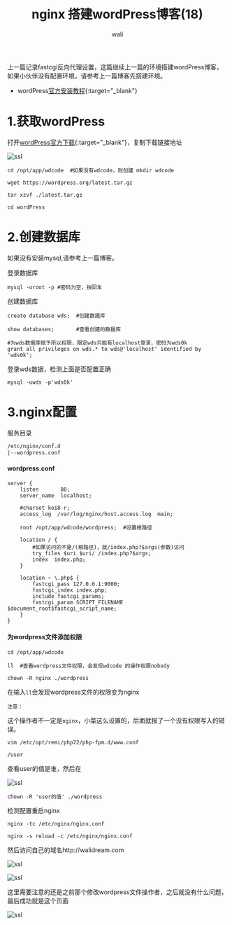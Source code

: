 ﻿---
layout: post
title: nginx 搭建wordPress博客(18)  #标题
tagline: fastcgi 搭建wordPress博客
category: nginx      #分类
author: wali    #作者
tag: nginx     #标签
ghurl:        #github url
ghurl_zip:    #github zip下载
comments: true

post_nav: ["1.获取wordPress","2.创建数据库","3.nginx配置"]
group_tag: nginx教程
---

上一篇记录fastcgi反向代理设置，这篇继续上一篇的环境搭建wordPress博客，如果小伙伴没有配置环境，请参考上一篇博客先搭建环境。

- wordPress[官方安装教程](https://codex.wordpress.org/zh-cn:%E5%AE%89%E8%A3%85WordPress "https://codex.wordpress.org/zh-cn:%E5%AE%89%E8%A3%85WordPress"){:target="_blank"}

# 1.获取wordPress

打开[wordPress官方下载](https://wordpress.org/download/ "https://wordpress.org/download/"){:target="_blank"}，复制下载链接地址

![ssl](https://raw.githubusercontent.com/walidream/blogimage/master/waliblogImage/nginx/nginx_35.jpg)
	
	cd /opt/app/wdcode  #如果没有wdcode，则创建 mkdir wdcode
	
	wget https://wordpress.org/latest.tar.gz

	tar xzvf ./latest.tar.gz

	cd wordPress

# 2.创建数据库

如果没有安装mysql,请参考上一篇博客。

登录数据库

	mysql -uroot -p #密码为空，按回车
	
创建数据库

	create database wds;  #创建数据库
	
	show databases;       #查看创建的数据库
	
	#为wds数据库赋予所以权限，限定wds只能有localhost登录，密码为wds0k
	grant all privileges on wds.* to wds@'localhost' identified by 'wds0k';

登录wds数据，检测上面是否配置正确

	mysql -uwds -p'wds0k'


# 3.nginx配置

服务目录

```txt
/etc/nginx/conf.d
|--wordpress.conf
```
#### wordpress.conf

```nginx
server {
    listen       80; 
    server_name  localhost;

    #charset koi8-r;
    access_log  /var/log/nginx/host.access.log  main;
	
	root /opt/app/wdcode/wordpress;  #设置根路径
	
    location / { 
		#如果访问的不是/(根路径)，就/index.php?$args(参数)访问
        try_files $uri $uri/ /index.php?$args;  
        index  index.php;
    }   
    
    location ~ \.php$ {
        fastcgi_pass 127.0.0.1:9000;
        fastcgi_index index.php;
        include fastcgi_params;
        fastcgi_param SCRIPT_FILENAME $document_root$fastcgi_script_name;
    }   
}    
```

#### 为wordpress文件添加权限

	cd /opt/app/wdcode 
	
	ll  #查看wordpress文件权限，会发现wdcode 的操作权限nobody
	
	chown -R nginx ./wordpress

在输入`ll`会发现wordpress文件的权限变为nginx

`注意：`

这个操作者不一定是`nginx`，小菜这么设置的，后面就报了一个没有权限写入的错误。

	vim /etc/opt/remi/php72/php-fpm.d/www.conf
	
	/user 
查看user的值是谁，然后在

![ssl](https://raw.githubusercontent.com/walidream/blogimage/master/waliblogImage/nginx/nginx_36.jpg)

	chown -R 'user的值' ./wordpress
	

检测配置重启nginx

	nginx -tc /etc/nginx/nginx.conf
	
	nginx -s reload -c /etc/nginx/nginx.conf

然后访问自己的域名http://walidream.com
	
![ssl](https://raw.githubusercontent.com/walidream/blogimage/master/waliblogImage/nginx/nginx_37.jpg)

![ssl](https://raw.githubusercontent.com/walidream/blogimage/master/waliblogImage/nginx/nginx_38.jpg)

这里需要注意的还是之前那个修改wordpress文件操作者，之后就没有什么问题，最后成功就是这个页面

![ssl](https://raw.githubusercontent.com/walidream/blogimage/master/waliblogImage/nginx/nginx_39.jpg)



























